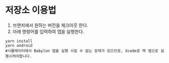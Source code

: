 # 저장소 이용법

1. 브랜치에서 원하는 버전을 체크아웃 한다.
2. 아래 명령어를 입력하여 앱을 실행한다.

```
yarn install
yarn android
#시뮬레이터에서 Babylon 앱을 실행 시킬 수 없는 문제가 있으므로, Xcode로 맥 앱으로 실행시켜야합니다.
```

